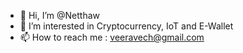- 👋 Hi, I’m @Netthaw 
- 👀 I’m interested in Cryptocurrency, IoT and E-Wallet 
- 📫 How to reach me : veeravech@gmail.com
<!--  - 🌱 I’m currently learning -->
<!--  - 💞️ I’m looking to collaborate on ... -->

<!---
Netthaw/Netthaw is a ✨ special ✨ repository because its `README.md` (this file) appears on your GitHub profile.
You can click the Preview link to take a look at your changes.
--->
